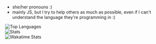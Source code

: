 - she/her pronouns :)
- mainly JS, but I try to help others as much as possible, even if I can't understand the language they're programming in :)

![Top Languages](https://github-readme-stats.vercel.app/api/top-langs/?username=sudocode1&theme=radical&layout=compact) <br>
![Stats](https://github-readme-stats.vercel.app/api?username=sudocode1&show_icons=true&theme=radical&custom_title=roux%27s%20Github%20Stats) <br>
![Wakatime Stats](https://github-readme-stats.vercel.app/api/wakatime?username=sudocode1&theme=radical)
